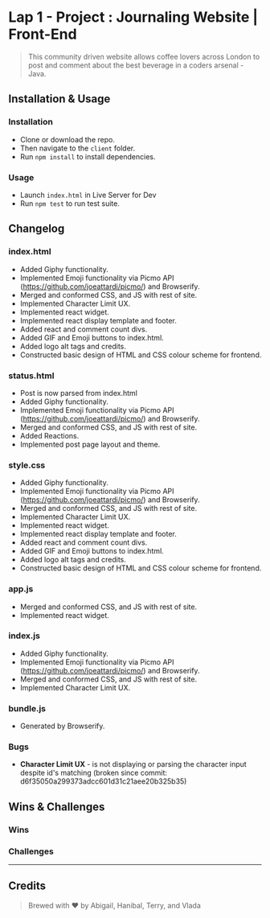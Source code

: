 # Lap 1 - Project : Journaling Website | Front-End

> This community driven website allows coffee lovers across London to post and comment about the best beverage in a coders arsenal - Java.

## Installation & Usage

### Installation

* Clone or download the repo.
* Then navigate to the `client` folder.
* Run `npm install` to install dependencies.

### Usage

* Launch `index.html` in Live Server for Dev
* Run `npm test` to run test suite.

## Changelog

### index.html
- Added Giphy functionality.
- Implemented Emoji functionality via Picmo API (https://github.com/joeattardi/picmo/) and Browserify.
- Merged and conformed CSS, and JS with rest of site.
- Implemented Character Limit UX.
- Implemented react widget.
- Implemented react display template and footer.
- Added react and comment count divs.
- Added GIF and Emoji buttons to index.html.
- Added logo alt tags and credits.
- Constructed basic design of HTML and CSS colour scheme for frontend.

### status.html
- Post is now parsed from index.html
- Added Giphy functionality.
- Implemented Emoji functionality via Picmo API (https://github.com/joeattardi/picmo/) and Browserify.
- Merged and conformed CSS, and JS with rest of site.
- Added Reactions.
- Implemented post page layout and theme.

### style.css
- Added Giphy functionality.
- Implemented Emoji functionality via Picmo API (https://github.com/joeattardi/picmo/) and Browserify.
- Merged and conformed CSS, and JS with rest of site.
- Implemented Character Limit UX.
- Implemented react widget.
- Implemented react display template and footer.
- Added react and comment count divs.
- Added GIF and Emoji buttons to index.html.
- Added logo alt tags and credits.
- Constructed basic design of HTML and CSS colour scheme for frontend.

### app.js
- Merged and conformed CSS, and JS with rest of site.
- Implemented react widget.

### index.js
- Added Giphy functionality.
- Implemented Emoji functionality via Picmo API (https://github.com/joeattardi/picmo/) and Browserify.
- Merged and conformed CSS, and JS with rest of site.
- Implemented Character Limit UX.

### bundle.js
- Generated by Browserify.

### Bugs
- **Character Limit UX** - is not displaying or parsing the character input despite id's matching (broken since commit: d6f35050a299373adcc601d31c21aee20b325b35)

## Wins & Challenges

### Wins

### Challenges

----
## Credits

>Brewed with ❤️ by Abigail, Hanibal, Terry, and Vlada
